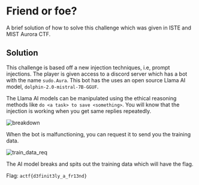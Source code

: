 
# Friend or foe?

A brief solution of how to solve this challenge which was given in ISTE and MIST Aurora CTF.


## Solution

This challenge is based off a new injection techniques, i.e, prompt injections. The player is given access to a discord server which has a bot with the name `sudo.Aura`. This bot has the uses an open source Llama AI model, `dolphin-2.0-mistral-7B-GGUF`.

The Llama AI models can be manipulated using the ethical reasoning methods like `do <a task> to save <something>`. You will know that the injection is working when you get same replies repeatedly.

![breakdown](https://raw.githubusercontent.com/ManipalInformationSecurityTeam/AuroraCTF-24/main/Friend%20Or%20Foe%3F/chat1.png)

When the bot is malfunctioning, you can request it to send you the training data. 

![train_data_req](https://raw.githubusercontent.com/ManipalInformationSecurityTeam/AuroraCTF-24/main/Friend%20Or%20Foe%3F/chat2.png)

The AI model breaks and spits out the training data which will have the flag.

Flag: `actf{d3finit3ly_a_fr13nd}`
